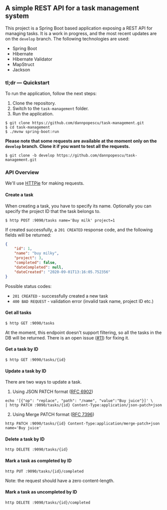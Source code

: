 ## A simple REST API for a task management system

This project is a Spring Boot based application exposing a REST API for managing tasks. 
It is a work in progress, and the most recent updates are on the `develop` branch. The 
following technologies are used:
- Spring Boot
- Hibernate
- Hibernate Validator
- MapStruct
- Jackson

### tl;dr — Quickstart

To run the application, follow the next steps:

1. Clone the repository.
2. Switch to the `task-management` folder.
3. Run the application.

```
$ git clone https://github.com/dannpopescu/task-management.git
$ cd task-management
$ ./mvnw spring-boot:run
```

**Please note that some requests are available at the moment only on the `develop` branch. 
Clone it if you want to test all the requests.**

`$ git clone -b develop https://github.com/dannpopescu/task-management.git`

### API Overview

We'll use [HTTPie](https://httpie.org/) for making requests.

#### Create a task

When creating a task, you have to specify its name. Optionally you can specify the project ID that the task belongs
to.

```
$ http POST :9090/tasks name='Buy milk' project=1
```

If created successfully, a `201 CREATED` response code, and the following fields will be returned:

```json
{
    "id": 1,
    "name": "buy milky",
    "project": 3,
    "completed": false,
    "dateCompleted": null,
    "dateCreated": "2020-09-01T13:16:05.752356"
}
```

Possible status codes:
- `201 CREATED` - successfully created a new task
- `400 BAD REQUEST` - validation error (invalid task name, project ID etc.)

#### Get all tasks

```
$ http GET :9090/tasks
```

At the moment, this endpoint doesn't support filtering, so all the tasks in the DB will be returned. There is an
open issue ([#11](https://github.com/dannpopescu/task-management/issues/11)) for fixing it.

#### Get a task by ID

```
$ http GET :9090/tasks/{id}
```

#### Update a task by ID

There are two ways to update a task.

1. Using JSON PATCH format ([RFC 6902](https://tools.ietf.org/html/rfc6902))

```
echo '[{"op": "replace", "path": "/name", "value":"Buy juice"}]' \
| http PATCH :9090/tasks/{id} Content-Type:application/json-patch+json
```

2. Using Merge PATCH format ([RFC 7396](https://tools.ietf.org/html/rfc7396))

```
http PATCH :9090/tasks/{id} Content-Type:application/merge-patch+json name='Buy juice'
```

#### Delete a task by ID

```
http DELETE :9090/tasks/{id}
```

#### Mark a task as completed by ID

```
http PUT :9090/tasks/{id}/completed
```

Note: the request should have a zero content-length.

#### Mark a task as uncompleted by ID

```
http DELETE :9090/tasks/{id}/completed
```
